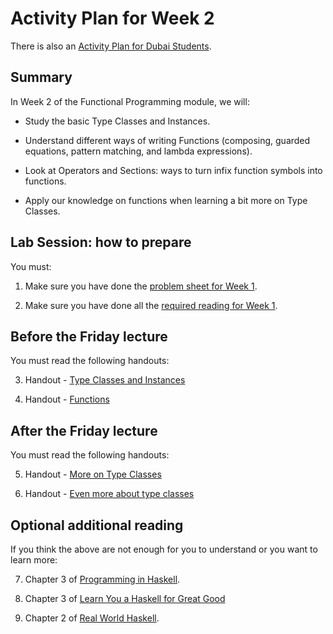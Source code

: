 # Activity Plan for Week 2

There is also an [Activity Plan for Dubai Students](./activity-plan-week02-dubai.md).

## Summary

In Week 2 of the Functional Programming module, we will:

 * Study the basic Type Classes and Instances.

 * Understand different ways of writing Functions (composing, guarded equations, pattern matching, and lambda  expressions).

 * Look at Operators and Sections: ways to turn infix function symbols into functions.

 * Apply our knowledge on functions when learning a bit more on Type Classes.

## Lab Session: how to prepare

You must:

 1. Make sure you have done the [problem sheet for Week 1](../ProblemSheets/ProblemSheet-Week1.md).

 2. Make sure you have done all the [required reading for Week 1](../ActivityPlans/activity-plan-week01.md).

## Before the Friday lecture

You must read the following handouts:

 3. Handout - [Type Classes and Instances](../LectureNotes/Sections/typeclasses.md)

 4. Handout - [Functions](../LectureNotes/Sections/functions.md)

## After the Friday lecture

You must read the following handouts:

 5. Handout - [More on Type Classes](../LectureNotes/Sections/more-typeclasses.md)

 6. Handout - [Even more about type classes](../LectureNotes/Sections/even-more-typeclasses.md)

## Optional additional reading

If you think the above are not enough for you to understand or you want to learn more:

 7. Chapter 3 of [Programming in Haskell](https://bham.rl.talis.com/link?url=https%3A%2F%2Fapp.kortext.com%2FShibboleth.sso%2FLogin%3FentityID%3Dhttps%253A%252F%252Fidp.bham.ac.uk%252Fshibboleth%26target%3Dhttps%253A%252F%252Fapp.kortext.com%252Fborrow%252F382335&sig=70da9a4ff905dba3523840088f10e61e90877af4795f3070b3775767fa856348).

 8. Chapter 3 of [Learn You a Haskell for Great Good](http://learnyouahaskell.com/types-and-typeclasses)

 9. Chapter 2 of [Real World Haskell](http://book.realworldhaskell.org/read/types-and-functions.html).
